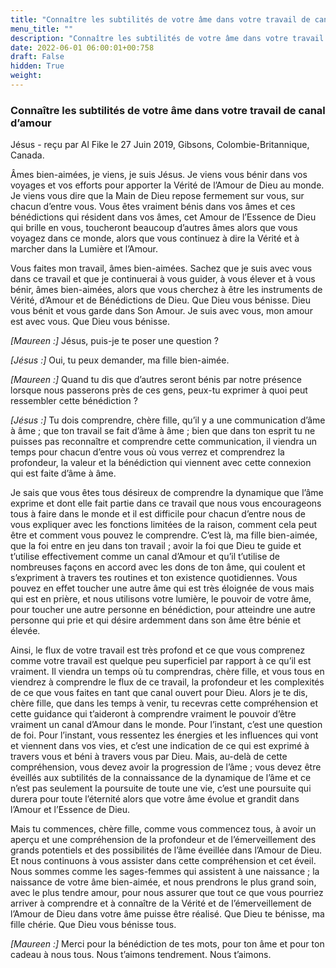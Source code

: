 ```yaml
---
title: "Connaître les subtilités de votre âme dans votre travail de canal d’amour"
menu_title: ""
description: "Connaître les subtilités de votre âme dans votre travail de canal d’amour"
date: 2022-06-01 06:00:01+00:758
draft: False
hidden: True
weight:
---
```

### Connaître les subtilités de votre âme dans votre travail de canal d’amour

Jésus - reçu par Al Fike le 27 Juin 2019, Gibsons, Colombie-Britannique, Canada.

Âmes bien-aimées, je viens, je suis Jésus. Je viens vous bénir dans vos voyages et vos efforts pour apporter la Vérité de l’Amour de Dieu au monde. Je viens vous dire que la Main de Dieu repose fermement sur vous, sur chacun d’entre vous. Vous êtes vraiment bénis dans vos âmes et ces bénédictions qui résident dans vos âmes, cet Amour de l’Essence de Dieu qui brille en vous, toucheront beaucoup d’autres âmes alors que vous voyagez dans ce monde, alors que vous continuez à dire la Vérité et à marcher dans la Lumière et l’Amour.

Vous faites mon travail, âmes bien-aimées. Sachez que je suis avec vous dans ce travail et que je continuerai à vous guider, à vous élever et à vous bénir, âmes bien-aimées, alors que vous cherchez à être les instruments de Vérité, d’Amour et de Bénédictions de Dieu. Que Dieu vous bénisse. Dieu vous bénit et vous garde dans Son Amour. Je suis avec vous, mon amour est avec vous. Que Dieu vous bénisse.

*[Maureen :]* Jésus, puis-je te poser une question ?

*[Jésus :]* Oui, tu peux demander, ma fille bien-aimée.

*[Maureen :]* Quand tu dis que d’autres seront bénis par notre présence lorsque nous passerons près de ces gens, peux-tu exprimer à quoi peut ressembler cette bénédiction ?

*[Jésus :]* Tu dois comprendre, chère fille, qu’il y a une communication d’âme à âme ; que ton travail se fait d’âme à âme ; bien que dans ton esprit tu ne puisses pas reconnaître et comprendre cette communication, il viendra un temps pour chacun d’entre vous où vous verrez et comprendrez la profondeur, la valeur et la bénédiction qui viennent avec cette connexion qui est faite d’âme à âme.

Je sais que vous êtes tous désireux de comprendre la dynamique que l’âme exprime et dont elle fait partie dans ce travail que nous vous encourageons tous à faire dans le monde et il est difficile pour chacun d’entre nous de vous expliquer avec les fonctions limitées de la raison, comment cela peut être et comment vous pouvez le comprendre. C’est là, ma fille bien-aimée, que la foi entre en jeu dans ton travail ; avoir la foi que Dieu te guide et t’utilise effectivement comme un canal d’Amour et qu’il t’utilise de nombreuses façons en accord avec les dons de ton âme, qui coulent et s’expriment à travers tes routines et ton existence quotidiennes. Vous pouvez en effet toucher une autre âme qui est très éloignée de vous mais qui est en prière, et nous utilisons votre lumière, le pouvoir de votre âme, pour toucher une autre personne en bénédiction, pour atteindre une autre personne qui prie et qui désire ardemment dans son âme être bénie et élevée.

Ainsi, le flux de votre travail est très profond et ce que vous comprenez comme votre travail est quelque peu superficiel par rapport à ce qu’il est vraiment. Il viendra un temps où tu comprendras, chère fille, et vous tous en viendrez à comprendre le flux de ce travail, la profondeur et les complexités de ce que vous faites en tant que canal ouvert pour Dieu. Alors je te dis, chère fille, que dans les temps à venir, tu recevras cette compréhension et cette guidance qui t’aideront à comprendre vraiment le pouvoir d’être vraiment un canal d’Amour dans le monde. Pour l’instant, c’est une question de foi. Pour l’instant, vous ressentez les énergies et les influences qui vont et viennent dans vos vies, et c’est une indication de ce qui est exprimé à travers vous et béni à travers vous par Dieu. Mais, au-delà de cette compréhension, vous devez avoir la progression de l’âme ; vous devez être éveillés aux subtilités de la connaissance de la dynamique de l’âme et ce n’est pas seulement la poursuite de toute une vie, c’est une poursuite qui durera pour toute l’éternité alors que votre âme évolue et grandit dans l’Amour et l’Essence de Dieu.

Mais tu commences, chère fille, comme vous commencez tous, à avoir un aperçu et une compréhension de la profondeur et de l’émerveillement des grands potentiels et des possibilités de l’âme éveillée dans l’Amour de Dieu. Et nous continuons à vous assister dans cette compréhension et cet éveil. Nous sommes comme les sages-femmes qui assistent à une naissance ; la naissance de votre âme bien-aimée, et nous prendrons le plus grand soin, avec le plus tendre amour, pour nous assurer que tout ce que vous pourriez arriver à comprendre et à connaître de la Vérité et de l’émerveillement de l’Amour de Dieu dans votre âme puisse être réalisé. Que Dieu te bénisse, ma fille chérie. Que Dieu vous bénisse tous.

*[Maureen :]* Merci pour la bénédiction de tes mots, pour ton âme et pour ton cadeau à nous tous. Nous t’aimons tendrement. Nous t’aimons.
